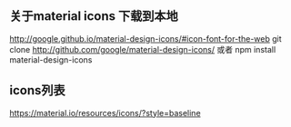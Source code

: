 ## 关于material icons 下载到本地
http://google.github.io/material-design-icons/#icon-font-for-the-web
git clone http://github.com/google/material-design-icons/ 
或者
npm install material-design-icons

## icons列表
https://material.io/resources/icons/?style=baseline

